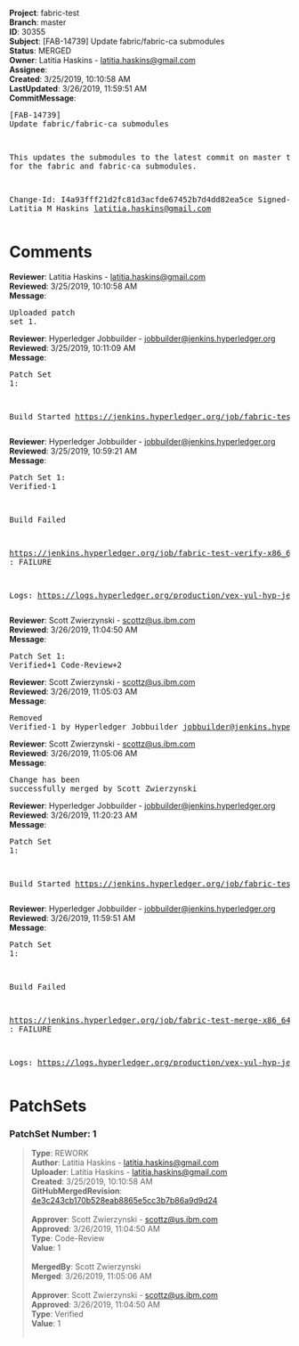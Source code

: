 <strong>Project</strong>: fabric-test<br><strong>Branch</strong>: master<br><strong>ID</strong>: 30355<br><strong>Subject</strong>: [FAB-14739] Update fabric/fabric-ca submodules<br><strong>Status</strong>: MERGED<br><strong>Owner</strong>: Latitia Haskins - latitia.haskins@gmail.com<br><strong>Assignee</strong>:<br><strong>Created</strong>: 3/25/2019, 10:10:58 AM<br><strong>LastUpdated</strong>: 3/26/2019, 11:59:51 AM<br><strong>CommitMessage</strong>:<br><pre>[FAB-14739] Update fabric/fabric-ca submodules

This updates the submodules to the latest commit
on master to date for the fabric and fabric-ca
submodules.

Change-Id: I4a93fff21d2fc81d3acfde67452b7d4dd82ea5ce
Signed-off-by: Latitia M Haskins <latitia.haskins@gmail.com>
</pre><h1>Comments</h1><strong>Reviewer</strong>: Latitia Haskins - latitia.haskins@gmail.com<br><strong>Reviewed</strong>: 3/25/2019, 10:10:58 AM<br><strong>Message</strong>: <pre>Uploaded patch set 1.</pre><strong>Reviewer</strong>: Hyperledger Jobbuilder - jobbuilder@jenkins.hyperledger.org<br><strong>Reviewed</strong>: 3/25/2019, 10:11:09 AM<br><strong>Message</strong>: <pre>Patch Set 1:

Build Started https://jenkins.hyperledger.org/job/fabric-test-verify-x86_64/2680/</pre><strong>Reviewer</strong>: Hyperledger Jobbuilder - jobbuilder@jenkins.hyperledger.org<br><strong>Reviewed</strong>: 3/25/2019, 10:59:21 AM<br><strong>Message</strong>: <pre>Patch Set 1: Verified-1

Build Failed 

https://jenkins.hyperledger.org/job/fabric-test-verify-x86_64/2680/ : FAILURE

Logs: https://logs.hyperledger.org/production/vex-yul-hyp-jenkins-3/fabric-test-verify-x86_64/2680</pre><strong>Reviewer</strong>: Scott Zwierzynski - scottz@us.ibm.com<br><strong>Reviewed</strong>: 3/26/2019, 11:04:50 AM<br><strong>Message</strong>: <pre>Patch Set 1: Verified+1 Code-Review+2</pre><strong>Reviewer</strong>: Scott Zwierzynski - scottz@us.ibm.com<br><strong>Reviewed</strong>: 3/26/2019, 11:05:03 AM<br><strong>Message</strong>: <pre>Removed Verified-1 by Hyperledger Jobbuilder <jobbuilder@jenkins.hyperledger.org>
</pre><strong>Reviewer</strong>: Scott Zwierzynski - scottz@us.ibm.com<br><strong>Reviewed</strong>: 3/26/2019, 11:05:06 AM<br><strong>Message</strong>: <pre>Change has been successfully merged by Scott Zwierzynski</pre><strong>Reviewer</strong>: Hyperledger Jobbuilder - jobbuilder@jenkins.hyperledger.org<br><strong>Reviewed</strong>: 3/26/2019, 11:20:23 AM<br><strong>Message</strong>: <pre>Patch Set 1:

Build Started https://jenkins.hyperledger.org/job/fabric-test-merge-x86_64/610/</pre><strong>Reviewer</strong>: Hyperledger Jobbuilder - jobbuilder@jenkins.hyperledger.org<br><strong>Reviewed</strong>: 3/26/2019, 11:59:51 AM<br><strong>Message</strong>: <pre>Patch Set 1:

Build Failed 

https://jenkins.hyperledger.org/job/fabric-test-merge-x86_64/610/ : FAILURE

Logs: https://logs.hyperledger.org/production/vex-yul-hyp-jenkins-3/fabric-test-merge-x86_64/610</pre><h1>PatchSets</h1><h3>PatchSet Number: 1</h3><blockquote><strong>Type</strong>: REWORK<br><strong>Author</strong>: Latitia Haskins - latitia.haskins@gmail.com<br><strong>Uploader</strong>: Latitia Haskins - latitia.haskins@gmail.com<br><strong>Created</strong>: 3/25/2019, 10:10:58 AM<br><strong>GitHubMergedRevision</strong>: [4e3c243cb170b528eab8865e5cc3b7b86a9d9d24](https://github.com/hyperledger-gerrit-archive/fabric-test/commit/4e3c243cb170b528eab8865e5cc3b7b86a9d9d24)<br><br><strong>Approver</strong>: Scott Zwierzynski - scottz@us.ibm.com<br><strong>Approved</strong>: 3/26/2019, 11:04:50 AM<br><strong>Type</strong>: Code-Review<br><strong>Value</strong>: 1<br><br><strong>MergedBy</strong>: Scott Zwierzynski<br><strong>Merged</strong>: 3/26/2019, 11:05:06 AM<br><br><strong>Approver</strong>: Scott Zwierzynski - scottz@us.ibm.com<br><strong>Approved</strong>: 3/26/2019, 11:04:50 AM<br><strong>Type</strong>: Verified<br><strong>Value</strong>: 1<br><br></blockquote>